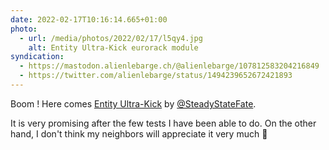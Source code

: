 ```yaml
---
date: 2022-02-17T10:16:14.665+01:00
photo:
  - url: /media/photos/2022/02/17/l5qy4.jpg
    alt: Entity Ultra-Kick eurorack module
syndication:
  - https://mastodon.alienlebarge.ch/@alienlebarge/107812583204216849
  - https://twitter.com/alienlebarge/status/1494239652672421893
---
```

Boom ! Here comes [Entity Ultra-Kick](http://www.steadystatefate.com/entity-ultrakick) by [@SteadyStateFate](https://twitter.com/SteadyStateFate).

It is very promising after the few tests I have been able to do. 
On the other hand, I don't think my neighbors will appreciate it very much 😬
